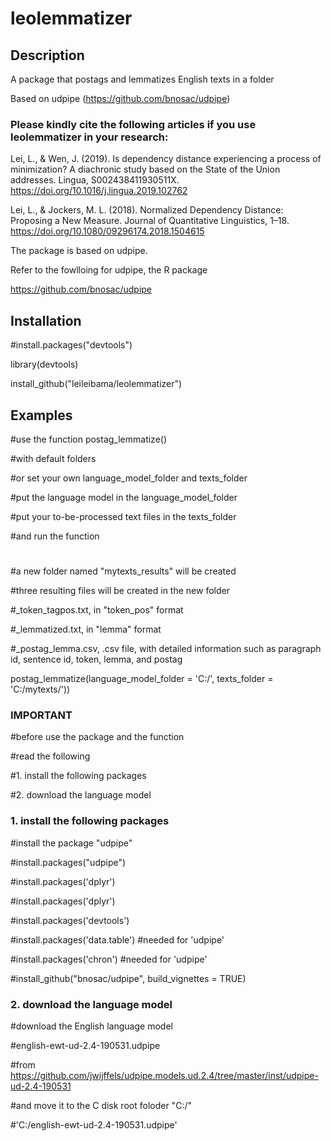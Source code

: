 # leolemmatizer

## Description

A package that postags and lemmatizes English texts in a folder

Based on udpipe (https://github.com/bnosac/udpipe)

### Please kindly cite the following articles if you use leolemmatizer in your research:

Lei, L., & Wen, J. (2019). Is dependency distance experiencing a process of minimization? A diachronic study based on the State of the Union addresses. Lingua, S002438411930511X. https://doi.org/10.1016/j.lingua.2019.102762

Lei, L., & Jockers, M. L. (2018). Normalized Dependency Distance: Proposing a New Measure. Journal of Quantitative Linguistics, 1–18. https://doi.org/10.1080/09296174.2018.1504615


The package is based on udpipe.

Refer to the fowlloing for udpipe, the R package

https://github.com/bnosac/udpipe


## Installation

#install.packages("devtools")

library(devtools) 

install_github("leileibama/leolemmatizer")

## Examples

#use the function postag_lemmatize()

#with default folders

#or set your own language_model_folder and texts_folder


#put the language model in the language_model_folder

#put your to-be-processed text files in the texts_folder

#and run the function

#
#a new folder named "mytexts_results" will be created

#three resulting files will be created in the new folder

#_token_tagpos.txt, in "token_pos" format

#_lemmatized.txt, in "lemma" format

#_postag_lemma.csv, .csv file, with detailed information such as paragraph id, sentence id, token, lemma, and postag

postag_lemmatize(language_model_folder = 'C:/',
                 texts_folder = 'C:/mytexts/'))



### IMPORTANT

#before use the package and the function

#read the following

#1. install the following packages

#2. download the language model


### 1. install the following packages

#install the package "udpipe"

#install.packages("udpipe")

#install.packages('dplyr')

#install.packages('dplyr')

#install.packages('devtools')

#install.packages('data.table')  #needed for 'udpipe'

#install.packages('chron')   #needed for 'udpipe'

#install_github("bnosac/udpipe", build_vignettes = TRUE)

### 2. download the language model

#download the English language model

#english-ewt-ud-2.4-190531.udpipe

#from https://github.com/jwijffels/udpipe.models.ud.2.4/tree/master/inst/udpipe-ud-2.4-190531

#and move it to the C disk root foloder "C:/"

#'C:/english-ewt-ud-2.4-190531.udpipe'


